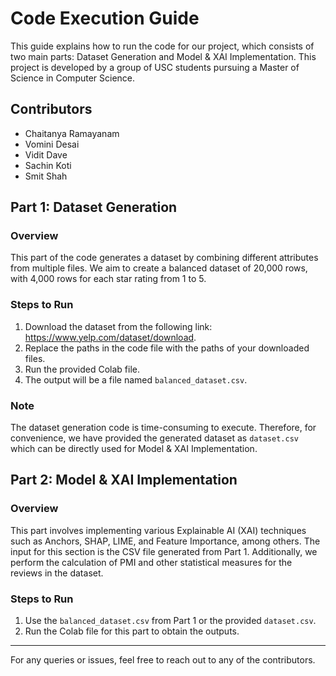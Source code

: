 
# Code Execution Guide

This guide explains how to run the code for our project, which consists of two main parts: Dataset Generation and Model & XAI Implementation. This project is developed by a group of USC students pursuing a Master of Science in Computer Science.

## Contributors
- Chaitanya Ramayanam
- Vomini Desai
- Vidit Dave
- Sachin Koti
- Smit Shah

## Part 1: Dataset Generation

### Overview
This part of the code generates a dataset by combining different attributes from multiple files. We aim to create a balanced dataset of 20,000 rows, with 4,000 rows for each star rating from 1 to 5.

### Steps to Run
1. Download the dataset from the following link: https://www.yelp.com/dataset/download.
2. Replace the paths in the code file with the paths of your downloaded files.
3. Run the provided Colab file.
4. The output will be a file named `balanced_dataset.csv`.

### Note
The dataset generation code is time-consuming to execute. Therefore, for convenience, we have provided the generated dataset as `dataset.csv` which can be directly used for Model & XAI Implementation.

## Part 2: Model & XAI Implementation

### Overview
This part involves implementing various Explainable AI (XAI) techniques such as Anchors, SHAP, LIME, and Feature Importance, among others. The input for this section is the CSV file generated from Part 1. Additionally, we perform the calculation of PMI and other statistical measures for the reviews in the dataset.

### Steps to Run
1. Use the `balanced_dataset.csv` from Part 1 or the provided `dataset.csv`.
2. Run the Colab file for this part to obtain the outputs.

---

For any queries or issues, feel free to reach out to any of the contributors.

